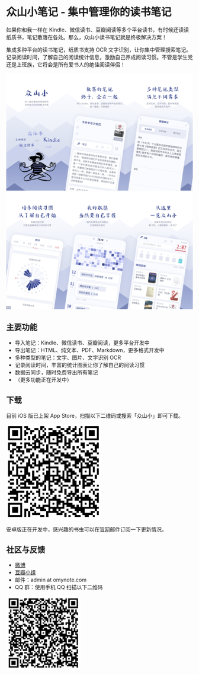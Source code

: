 # 众山小笔记 - 集中管理你的读书笔记

如果你和我一样在 Kindle、微信读书、豆瓣阅读等多个平台读书，有时候还读读纸质书，笔记散落在各处。那么，众山小读书笔记就是终极解决方案！

集成多种平台的读书笔记，纸质书支持 OCR 文字识别，让你集中管理搜索笔记。记录阅读时间，了解自己的阅读统计信息，激励自己养成阅读习惯。不管是学生党还是上班族，它将会是所有爱书人的绝佳阅读伴侣！

![](./img/info1.png)
![](./img/info2.png)

## 主要功能

- 导入笔记：Kindle、微信读书、豆瓣阅读，更多平台开发中
- 导出笔记：HTML、纯文本、PDF、Markdown，更多格式开发中
- 多种类型的笔记：文字、图片、文字识别 OCR
- 记录阅读时间，丰富的统计图表让你了解自己的阅读习惯
- 数据云同步，随时免费导出所有笔记
- （更多功能正在开发中）

## 下载

目前 iOS 版已上架 App Store，扫描以下二维码或搜索「众山小」即可下载。

![](./img/appstore.png)

安卓版正在开发中，感兴趣的书虫可以在[官网](https://omynote.com)邮件订阅一下更新情况。

## 社区与反馈

- [微博](https://weibo.com/u/6512831598)
- [豆瓣小组](https://www.douban.com/group/708424/)
- 邮件：admin at omynote.com
- QQ 群：使用手机 QQ 扫描以下二维码

![](./img/qq.png)
